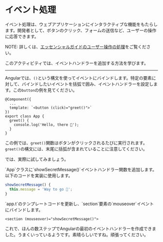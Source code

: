 # イベント処理

イベント処理は、ウェブアプリケーションにインタラクティブな機能をもたらします。開発者として、ボタンのクリック、フォームの送信など、ユーザーの操作に応答できます。

NOTE: 詳しくは、[エッセンシャルガイドのユーザー操作の処理](/essentials/templates#handling-user-interaction)をご覧ください。

このアクティビティでは、イベントハンドラーを追加する方法を学びます。

<hr />

Angularでは、`()`という構文を使ってイベントにバインドします。特定の要素に対して、バインドしたいイベントを括弧で囲み、イベントハンドラーを設定します。この`button`の例を見てください。

```angular-ts
@Component({
  ...
  template: `<button (click)="greet()">`
})
export class App {
  greet() {
    console.log('Hello, there 👋');
  }
}
```

この例では、`greet()`関数はボタンがクリックされるたびに実行されます。`greet()`の構文には、末尾に括弧が含まれていることに注意してください。

では、実際に試してみましょう。

<docs-workflow>

<docs-step title="イベントハンドラーを追加">
`App`クラスに`showSecretMessage()`イベントハンドラー関数を追加します。以下のコードを実装に使用します。

```ts
showSecretMessage() {
  this.message = 'Way to go 🚀';
}
```

</docs-step>

<docs-step title="テンプレートイベントにバインド">
`app.t`のテンプレートコードを更新し、`section`要素の`mouseover`イベントにバインドします。

```angular-html
<section (mouseover)="showSecretMessage()">
```

</docs-step>

</docs-workflow>

これで、ほんの数ステップでAngularの最初のイベントハンドラーを作成できました。うまくいっているようです。素晴らしいですね。頑張ってください。

